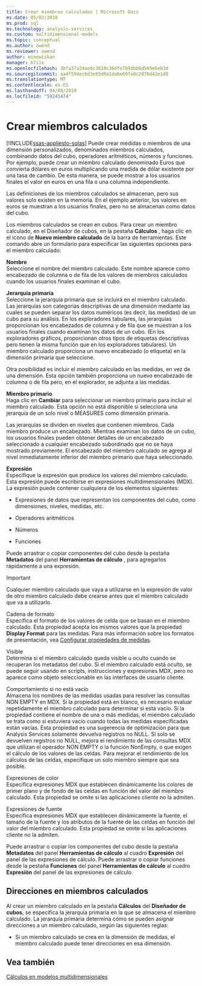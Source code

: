 ```yaml
---
title: Crear miembros calculados | Microsoft Docs
ms.date: 05/02/2018
ms.prod: sql
ms.technology: analysis-services
ms.custom: multidimensional-models
ms.topic: conceptual
ms.author: owend
ms.reviewer: owend
author: minewiskan
manager: kfile
ms.openlocfilehash: 3bfa37a34ae6c3010c36dfe7693bb6d569e6e63d
ms.sourcegitcommit: aa4f594ec6d3e85d0a1da6e69fa0c2070d42e1d8
ms.translationtype: MT
ms.contentlocale: es-ES
ms.lasthandoff: 04/08/2019
ms.locfileid: "59241474"
---
```

# <a name="create-calculated-members"></a>Crear miembros calculados
[!INCLUDE[ssas-appliesto-sqlas](../../includes/ssas-appliesto-sqlas.md)]
  Puede crear medidas o miembros de una dimensión personalizados, denominados miembros calculados, combinando datos del cubo, operadores aritméticos, números y funciones. Por ejemplo, puede crear un miembro calculado denominado Euros que convierta dólares en euros multiplicando una medida de dólar existente por una tasa de cambio. De esta manera, se puede mostrar a los usuarios finales el valor en euros en una fila o una columna independiente.  
  
 Las definiciones de los miembros calculados se almacenan, pero sus valores solo existen en la memoria. En el ejemplo anterior, los valores en euros se muestran a los usuarios finales, pero no se almacenan como datos del cubo.  
  
 Los miembros calculados se crean en cubos. Para crear un miembro calculado, en el Diseñador de cubos, en la pestaña **Cálculos** , haga clic en el icono de **Nuevo miembro calculado** de la barra de herramientas. Este comando abre un formulario para especificar las siguientes opciones para el miembro calculado:  
  
 **Nombre**  
 Seleccione el nombre del miembro calculado. Este nombre aparece como encabezado de columna o de fila de los valores de miembros calculados cuando los usuarios finales examinan el cubo.  
  
 **Jerarquía primaria**  
 Seleccione la jerarquía primaria que se incluirá en el miembro calculado. Las jerarquías son categorías descriptivas de una dimensión mediante las cuales se pueden separar los datos numéricos (es decir, las medidas) de un cubo para su análisis. En los exploradores tabulares, las jerarquías proporcionan los encabezados de columna y de fila que se muestran a los usuarios finales cuando examinan los datos de un cubo. (En los exploradores gráficos, proporcionan otros tipos de etiquetas descriptivas pero tienen la misma función que en los exploradores tabulares). Un miembro calculado proporciona un nuevo encabezado (o etiqueta) en la dimensión primaria que seleccione.  
  
 Otra posibilidad es incluir el miembro calculado en las medidas, en vez de una dimensión. Esta opción también proporciona un nuevo encabezado de columna o de fila pero, en el explorador, se adjunta a las medidas.  
  
 **Miembro primario**  
 Haga clic en **Cambiar** para seleccionar un miembro primario para incluir el miembro calculado. Esta opción no está disponible si selecciona una jerarquía de un solo nivel o MEASURES como dimensión primaria.  
  
 Las jerarquías se dividen en niveles que contienen miembros. Cada miembro produce un encabezado. Mientras examinan los datos de un cubo, los usuarios finales pueden obtener detalles de un encabezado seleccionado a cualquier encabezado subordinado que no se haya mostrado previamente. El encabezado del miembro calculado se agrega al nivel inmediatamente inferior del miembro primario que haya seleccionado.  
  
 **Expresión**  
 Especifique la expresión que produce los valores del miembro calculado. Esta expresión puede escribirse en expresiones multidimensionales (MDX). La expresión puede contener cualquiera de los elementos siguientes:  
  
-   Expresiones de datos que representan los componentes del cubo, como dimensiones, niveles, medidas, etc.  
  
-   Operadores aritméticos  
  
-   Números  
  
-   Funciones  
  
 Puede arrastrar o copiar componentes del cubo desde la pestaña **Metadatos** del panel **Herramientas de cálculo** , para agregarlos rápidamente a una expresión.  
  
> [!IMPORTANT]  
>  Cualquier miembro calculado que vaya a utilizarse en la expresión de valor de otro miembro calculado debe crearse antes que el miembro calculado que va a utilizarlo.  
  
 Cadena de formato  
 Especifica el formato de los valores de celda que se basan en el miembro calculado. Esta propiedad acepta los mismos valores que la propiedad **Display Format** para las medidas. Para más información sobre los formatos de presentación, vea [Configurar propiedades de medidas](../../analysis-services/multidimensional-models/configure-measure-properties.md).  
  
 Visible  
 Determina si el miembro calculado queda visible u oculto cuando se recuperan los metadatos del cubo. Si el miembro calculado está oculto, se puede seguir usando en scripts, instrucciones y expresiones MDX, pero no aparece como objeto seleccionable en las interfaces de usuario cliente.  
  
 Comportamiento si no está vacío  
 Almacena los nombres de las medidas usadas para resolver las consultas NON EMPTY en MDX. Si la propiedad está en blanco, es necesario evaluar repetidamente el miembro calculado para determinar si está vacío. Si la propiedad contiene el nombre de una o más medidas, el miembro calculado se trata como si estuviera vacío cuando todas las medidas especificadas están vacías. Esta propiedad es una sugerencia de optimización para que Analysis Services solamente devuelva registros no NULL. Si solo se devuelven registros no NULL, mejora el rendimiento de las consultas MDX que utilizan el operador NON EMPTY o la función NonEmpty, o que exigen el cálculo de los valores de las celdas. Para mejorar el rendimiento de los cálculos de las celdas, especifique un solo miembro siempre que sea posible.  
  
 Expresiones de color  
 Especifica expresiones MDX que establecen dinámicamente los colores de primer plano y de fondo de las celdas en función del valor del miembro calculado. Esta propiedad se omite si las aplicaciones cliente no la admiten.  
  
 Expresiones de fuente  
 Especifica expresiones MDX que establecen dinámicamente la fuente, el tamaño de la fuente y los atributos de la fuente de las celdas en función del valor del miembro calculado. Esta propiedad se omite si las aplicaciones cliente no la admiten.  
  
 Puede arrastrar o copiar los componentes del cubo desde la pestaña **Metadatos** del panel **Herramientas de cálculo** al cuadro **Expresión** del panel de las expresiones de cálculo. Puede arrastrar o copiar funciones desde la pestaña **Funciones** del panel **Herramientas de cálculo** al cuadro **Expresión** del panel de las expresiones de cálculo.  
  
## <a name="addressing-calculated-members"></a>Direcciones en miembros calculados  
 Al crear un miembro calculado en la pestaña **Cálculos** del **Diseñador de cubos**, se especifica la jerarquía primaria en la que se almacena el miembro calculado. La jerarquía primaria determina cómo se pueden asignar direcciones a un miembro calculado, según las siguientes reglas:  
  
-   Si un miembro calculado se crea en la dimensión de medidas, el miembro calculado puede tener direcciones en esa dimensión.  
  
## <a name="see-also"></a>Vea también  
 [Cálculos en modelos multidimensionales](../../analysis-services/multidimensional-models/calculations-in-multidimensional-models.md)  
  
  
